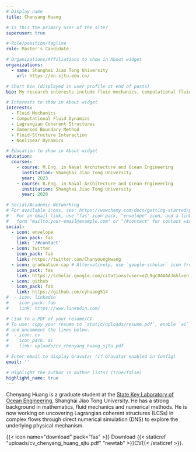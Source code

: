 ```yaml
---
# Display name
title: Chenyang Huang

# Is this the primary user of the site?
superuser: true

# Role/position/tagline
role: Master's Candidate

# Organizations/Affiliations to show in About widget
organizations:
  - name: Shanghai Jiao Tong University
    url: https://en.sjtu.edu.cn/

# Short bio (displayed in user profile at end of posts)
bio: My research interests include fluid mechanics, computational fluid dynamics and Lagrangian coherent structures.

# Interests to show in About widget
interests:
  - Fluid Mechanics
  - Computational Fluid Dynamics
  - Lagrangian Coherent Structures
  - Immersed Boundary Method
  - Fluid-Structure Interaction
  - Nonlinear Dynamics

# Education to show in About widget
education:
  courses:
    - course: M.Eng. in Naval Architecture and Ocean Engineering
      institution: Shanghai Jiao Tong University
      year: 2023
    - course: B.Eng. in Naval Architecture and Ocean Engineering
      institution: Shanghai Jiao Tong University
      year: 2020

# Social/Academic Networking
# For available icons, see: https://wowchemy.com/docs/getting-started/page-builder/#icons
#   For an email link, use "fas" icon pack, "envelope" icon, and a link in the
#   form "mailto:your-email@example.com" or "/#contact" for contact widget.
social:
  - icon: envelope
    icon_pack: fas
    link: '/#contact'
  - icon: twitter
    icon_pack: fab
    link: https://twitter.com/ChanyoungHwang
  - icon: graduation-cap # Alternatively, use `google-scholar` icon from `ai` icon pack
    icon_pack: fas
    link: https://scholar.google.com/citations?user=eZL9gc0AAAAJ&hl=en
  - icon: github
    icon_pack: fab
    link: https://github.com/cyhuang514
#  - icon: linkedin
#    icon_pack: fab
#    link: https://www.linkedin.com/

# Link to a PDF of your resume/CV.
# To use: copy your resume to `static/uploads/resume.pdf`, enable `ai` icons in `params.toml`,
# and uncomment the lines below.
#  - icon: cv
#    icon_pack: ai
#    link: uploads/cv_chenyang_huang_sjtu.pdf

# Enter email to display Gravatar (if Gravatar enabled in Config)
email: ''

# Highlight the author in author lists? (true/false)
highlight_name: true
---
```


Chenyang Huang is a graduate student at the [State Key Laboratory of Ocean Engineering](https://oe.sjtu.edu.cn/EN/), Shanghai Jiao Tong University. He has a strong background in mathematics, fluid mechanics and numerical methods. He is now working on uncovering Lagrangian coherent structures (LCSs) in complex flows through direct numerical simulation (DNS) to explore the underlying physical mechanism.

{{< icon name="download" pack="fas" >}} Download {{< staticref "uploads/cv_chenyang_huang_sjtu.pdf" "newtab" >}}CV{{< /staticref >}}.
